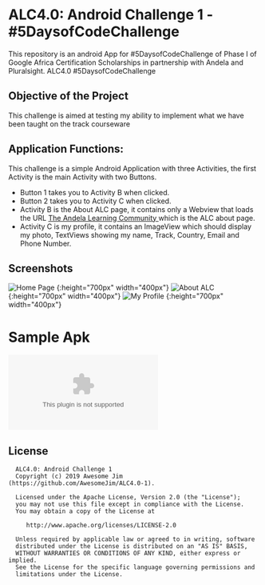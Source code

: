 # ALC4.0: Android Challenge 1 - #5DaysofCodeChallenge
This repository is an android App for  #5DaysofCodeChallenge  of Phase I of Google Africa Certification Scholarships in partnership with Andela and Pluralsight. 
ALC4.0  #5DaysofCodeChallenge

Objective of the Project 
---------------
This challenge is aimed at testing my ability to implement what we have been taught on the track courseware

Application Functions:
--------------
This challenge is a simple Android Application with three Activities, the first Activity is the main Activity with two Buttons.
- Button 1 takes you to Activity B when clicked.
- Button 2 takes you to Activity C when clicked.
- Activity B is the About ALC page, it contains only a Webview that loads the URL [The Andela Learning Community
 ](https://andela.com/alc/) which is the ALC about page.
- Activity C is my profile, it contains an ImageView which should display my photo, TextViews showing my name, Track, Country, Email and Phone Number.


Screenshots
------------
![Home Page](Screenshots/device-2019-07-13-234529.png "Home Page" ) {:height="700px" width="400px"}  ![About ALC](Screenshots/device-2019-07-13-233246.png "About ALC" ){:height="700px" width="400px"}   ![My Profile](Screenshots/device-2019-07-13-233826.png "My Profile" ) {:height="700px" width="400px"} 


# Sample Apk
![ALC4.0 Challenge 1 APK](Apk/ALC4-Challenge1-app-debug.apk "ALC4.0 Challenge 1 APk")

License
--------

      ALC4.0: Android Challenge 1 
      Copyright (c) 2019 Awesome Jim (https://github.com/AwesomeJim/ALC4.0-1).

      Licensed under the Apache License, Version 2.0 (the "License");
      you may not use this file except in compliance with the License.
      You may obtain a copy of the License at

         http://www.apache.org/licenses/LICENSE-2.0

      Unless required by applicable law or agreed to in writing, software
      distributed under the License is distributed on an "AS IS" BASIS,
      WITHOUT WARRANTIES OR CONDITIONS OF ANY KIND, either express or implied.
      See the License for the specific language governing permissions and
      limitations under the License.
